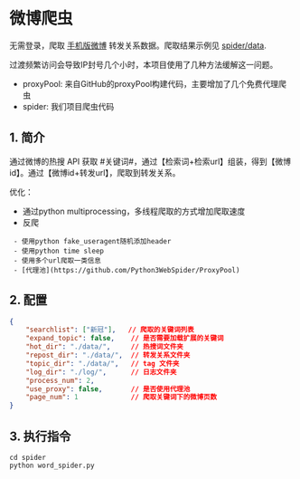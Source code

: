 # 微博爬虫

无需登录，爬取 [手机版微博](https://m.weibo.cn/) 转发关系数据。爬取结果示例见 [spider/data](https://github.com/zhongshsh/WeiboSpider/tree/master/spider/data).

过渡频繁访问会导致IP封号几个小时，本项目使用了几种方法缓解这一问题。

* proxyPool: 来自GitHub的proxyPool构建代码，主要增加了几个免费代理爬虫
* spider: 我们项目爬虫代码

## 1. 简介

通过微博的热搜 API 获取 #关键词#，通过【检索词+检索url】组装，得到【微博id】。通过【微博id+转发url】，爬取到转发关系。

优化：
- 通过python multiprocessing，多线程爬取的方式增加爬取速度
- 反爬

```
 - 使用python fake_useragent随机添加header
 - 使用python time sleep
 - 使用多个url爬取一类信息
 - [代理池](https://github.com/Python3WebSpider/ProxyPool)
```

## 2. 配置

```json
{
    "searchlist": ["新冠"],   // 爬取的关键词列表
    "expand_topic": false,    // 是否需要加载扩展的关键词
    "hot_dir": "./data/",     // 热搜词文件夹
    "repost_dir": "./data/",  // 转发关系文件夹
    "topic_dir": "./data/",   // tag 文件夹
    "log_dir": "./log/",      // 日志文件夹
    "process_num": 2,
    "use_proxy": false,       // 是否使用代理池
    "page_num": 1             // 爬取关键词下的微博页数
}
```

## 3. 执行指令

```shell
cd spider
python word_spider.py

```
